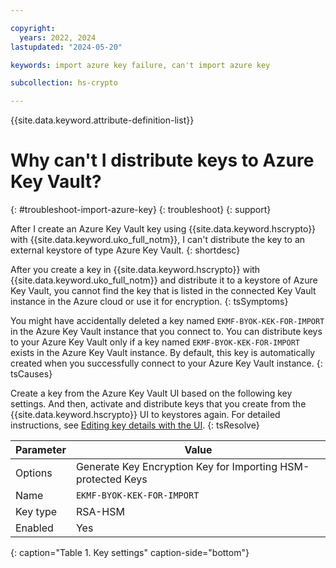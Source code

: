 ```yaml
---

copyright:
  years: 2022, 2024
lastupdated: "2024-05-20"

keywords: import azure key failure, can't import azure key

subcollection: hs-crypto

---
```


{{site.data.keyword.attribute-definition-list}}



# Why can't I distribute keys to Azure Key Vault?
{: #troubleshoot-import-azure-key}
{: troubleshoot}
{: support}

After I create an Azure Key Vault key using {{site.data.keyword.hscrypto}} with {{site.data.keyword.uko_full_notm}}, I can't distribute the key to an external keystore of type Azure Key Vault.
{: shortdesc}

After you create a key in {{site.data.keyword.hscrypto}} with {{site.data.keyword.uko_full_notm}} and distribute it to a keystore of Azure Key Vault, you cannot find the key that is listed in the connected Key Vault instance in the Azure cloud or use it for encryption.
{: tsSymptoms}

You might have accidentally deleted a key named `EKMF-BYOK-KEK-FOR-IMPORT` in the Azure Key Vault instance that you connect to. You can distribute keys to your Azure Key Vault only if a key named `EKMF-BYOK-KEK-FOR-IMPORT` exists in the Azure Key Vault instance. By default, this key is automatically created when you successfully connect to your Azure Key Vault instance. 
{: tsCauses}

Create a key from the Azure Key Vault UI based on the following key settings. And then, activate and distribute keys that you create from the {{site.data.keyword.hscrypto}} UI to keystores again. For detailed instructions, see [Editing key details with the UI](/docs/hs-crypto?topic=hs-crypto-edit-kms-keys).
{: tsResolve}

| Parameter | Value |
| --------- | ----- |
| Options   | Generate Key Encryption Key for Importing HSM-protected Keys |
| Name      | `EKMF-BYOK-KEK-FOR-IMPORT` |
| Key type  | RSA-HSM |
| Enabled   | Yes     |
{: caption="Table 1. Key settings" caption-side="bottom"}

